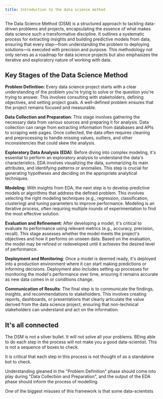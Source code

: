 ```yaml
---
title: Introduction to the data science method
---
```


The Data Science Method (DSM) is a structured approach to tackling data-driven problems and projects, encapsulating the essence of what makes data science such a transformative discipline. It outlines a systematic process for extracting insights and building predictive models from data, ensuring that every step—from understanding the problem to deploying solutions—is executed with precision and purpose. This methodology not only serves as a roadmap for data science projects but also emphasizes the iterative and exploratory nature of working with data.

## Key Stages of the Data Science Method

**Problem Definition**: Every data science project starts with a clear understanding of the problem you're trying to solve or the question you're trying to answer. This involves consulting with stakeholders, defining objectives, and setting project goals. A well-defined problem ensures that the project remains focused and measurable.

**Data Collection and Preparation**: This stage involves gathering the necessary data from various sources and preparing it for analysis. Data collection can range from extracting information from databases and APIs to scraping web pages. Once collected, the data often requires cleaning and preprocessing to handle missing values, outliers, and other inconsistencies that could skew the analysis.

**Exploratory Data Analysis (EDA)**: Before diving into complex modeling, it's essential to perform an exploratory analysis to understand the data's characteristics. EDA involves visualizing the data, summarizing its main attributes, and identifying patterns or anomalies. This step is crucial for generating hypotheses and deciding on the appropriate analytical techniques.

**Modeling**: With insights from EDA, the next step is to develop predictive models or algorithms that address the defined problem. This involves selecting the right modeling techniques (e.g., regression, classification, clustering) and tuning parameters to improve performance. Modeling is an iterative process, often requiring multiple rounds of experimentation to find the most effective solution.

**Evaluation and Refinement**: After developing a model, it's critical to evaluate its performance using relevant metrics (e.g., accuracy, precision, recall). This stage assesses whether the model meets the project's objectives and how it performs on unseen data. Based on the evaluation, the model may be refined or redeveloped until it achieves the desired level of performance.

**Deployment and Monitoring**: Once a model is deemed ready, it's deployed into a production environment where it can start making predictions or informing decisions. Deployment also includes setting up processes for monitoring the model's performance over time, ensuring it remains accurate as new data comes in or conditions change.

**Communication of Results**: The final step is to communicate the findings, insights, and recommendations to stakeholders. This involves creating reports, dashboards, or presentations that clearly articulate the value derived from the data science project, ensuring that non-technical stakeholders can understand and act on the information.

## It's all connected

The DSM is not a silver bullet. It will not solve all your problems. BEing able to do each step in the process will not make you a good data-scientist. This is not a sequence of boxes to check.

It is critical that each step in this process is not thought of as a standalone bot to check.

Understanding gleaned in the "Problem Definition" phase should come into play during "Data Collection and Preparation", and the output of the EDA phase should inform the process of modelling.

One of the biggest misuses of this framework is that some data-scientists 
